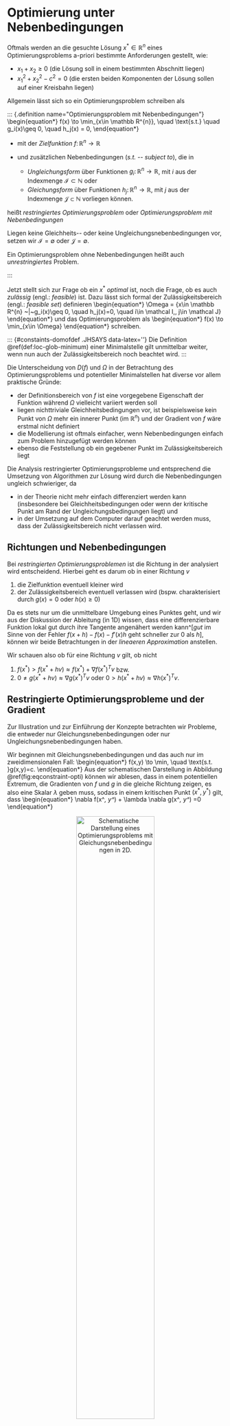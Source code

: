 # Optimierung unter Nebenbedingungen

Oftmals werden an die gesuchte L&ouml;sung $x^* \in \mathbb R^{n}$ eines Optimierungsproblems a-priori bestimmte Anforderungen gestellt, wie:

 * $x_1 + x_2 \geq 0$ (die L&ouml;sung soll in einem bestimmten Abschnitt liegen)
 * $x_1^2 + x_2^2 - c^2 = 0$ (die ersten beiden Komponenten der L&ouml;sung sollen auf einer Kreisbahn liegen)

Allgemein l&auml;sst sich so ein Optimierungsproblem schreiben als

::: {.definition name="Optimierungsproblem mit Nebenbedingungen"}
\begin{equation*}
f(x) \to \min_{x\in \mathbb R^{n}}, \quad \text{s.t.} \quad g_i(x)\geq 0, \quad h_j(x) = 0,
\end{equation*}

 * mit der *Zielfunktion* $f\colon \mathbb R^{n} \to \mathbb R^{}$
 * und zus&auml;tzlichen Nebenbedingungen (*s.t.* -- *subject to*), die in

   * *Ungleichungsform* &uuml;ber Funktionen $g_i\colon \mathbb R^{n} \to \mathbb R$, mit $i$ aus der Indexmenge $\mathcal I \subset \mathbb N$ oder
   * *Gleichungsform* &uuml;ber Funktionen $h_j\colon \mathbb R^{n} \to \mathbb R$, mit $j$ aus der Indexmenge $\mathcal J \subset \mathbb N$ 
   vorliegen k&ouml;nnen. 


hei&szlig;t *restringiertes Optimierungsproblem* oder *Optimierungsproblem mit Nebenbedingungen*

Liegen keine Gleichheits-- oder keine Ungleichungsnebenbedingungen vor, setzen wir $\mathcal I = \emptyset$ oder $\mathcal J = \emptyset$.

Ein Optimierungsproblem ohne Nebenbedingungen hei&szlig;t auch *unrestringiertes* Problem.

:::

Jetzt stellt sich zur Frage ob ein $x^*$ *optimal* ist, noch die Frage, ob es auch *zul&auml;ssig* (engl.: *feasible*) ist. Dazu l&auml;sst sich formal der Zul&auml;ssigkeitsbereich (engl.: *feasible set*) definieren
\begin{equation*}
\Omega = \{x\in \mathbb R^{n} ~|~g_i(x)\geq 0, \quad h_j(x)=0, \quad i\in \mathcal I,\, j\in \mathcal J\}
\end{equation*}
und das Optimierungsproblem als
\begin{equation*}
f(x) \to \min_{x\in \Omega}
\end{equation*}
schreiben.

::: {#constaints-domofdef .JHSAYS data-latex=''}
Die Definition \@ref(def:loc-glob-minimum) einer Minimalstelle gilt unmittelbar weiter, wenn nun auch der Zul&auml;ssigkeitsbereich noch beachtet wird.
:::

Die Unterscheidung von $D(f)$ und $\Omega$ in der Betrachtung des Optimierungsproblems und potentieller Minimalstellen hat diverse vor allem praktische Gr&uuml;nde:

 * der Definitionsbereich von $f$ ist eine vorgegebene Eigenschaft der Funktion w&auml;hrend $\Omega$ vielleicht variiert werden soll
 * liegen nichttriviale Gleichheitsbedingungen vor, ist beispielsweise kein Punkt von $\Omega$ mehr ein innerer Punkt (im $\mathbb R^{n}$) und der Gradient von $f$ w&auml;re erstmal nicht definiert
 * die Modellierung ist oftmals einfacher, wenn Nebenbedingungen einfach zum Problem hinzugef&uuml;gt werden k&ouml;nnen
 * ebenso die Feststellung ob ein gegebener Punkt im Zul&auml;ssigkeitsbereich liegt

Die Analysis restringierter Optimierungsprobleme und entsprechend die Umsetzung von Algorithmen zur L&ouml;sung wird durch die Nebenbedingungen ungleich schwieriger, da

 * in der Theorie nicht mehr einfach differenziert werden kann (insbesondere bei Gleichheitsbedingungen oder wenn der kritische Punkt am Rand der Ungleichungsbedingungen liegt) und
 * in der Umsetzung auf dem Computer darauf geachtet werden muss, dass der Zul&auml;ssigkeitsbereich nicht verlassen wird.

## Richtungen und Nebenbedingungen

Bei *restringierten Optimierungsproblemen* ist die Richtung in der analysiert wird entscheidend. Hierbei geht es darum ob in einer Richtung $v$

1. die Zielfunktion eventuell kleiner wird
2. der Zul&auml;ssigkeitsbereich eventuell verlassen wird (bspw. charakterisiert durch $g(x) = 0$ oder $h(x)\geq0$)

Da es stets nur um die unmittelbare Umgebung eines Punktes geht, und wir aus der Diskussion der Ableitung (in 1D) wissen, dass eine differenzierbare Funktion lokal gut durch ihre Tangente angen&auml;hert werden kann^[*gut* im Sinne von der Fehler $f(x+h)-f(x)-f'(x)h$ geht schneller zur $0$ als $h$], k&ouml;nnen wir beide Betrachtungen in der *lineaeren Approximation* anstellen.

Wir schauen also ob f&uuml;r eine Richtung $v$ gilt, ob nicht 

1. $f(x^*) > f(x^*+hv) \approx f(x^*) + \nabla f(x^*)^Tv$ bzw.
2. $0 \neq g(x^*+hv) \approx \nabla g(x^*)^Tv$ oder $0>h(x^*+hv) \approx \nabla h(x^*)^Tv$.

## Restringierte Optimierungsprobleme und der Gradient

Zur Illustration und zur Einf&uuml;hrung der Konzepte betrachten wir Probleme, die entweder nur Gleichungsnebenbedingungen oder nur Ungleichungsnebenbedingungen haben. 

Wir beginnen mit Gleichungsnebenbedingungen und das auch nur im zweidimensionalen Fall:
\begin{equation*}
f(x,y) \to \min, \quad \text{s.t. }g(x,y)=c.
\end{equation*}
Aus der schematischen Darstellung in Abbildung \@ref(fig:eqconstraint-opti) k&ouml;nnen wir ablesen, dass in einem potentiellen Extremum, die Gradienten von $f$ und $g$ in die gleiche Richtung zeigen, es also eine Skalar $\lambda$ geben muss, sodass in einem kritischen Punkt $(x^*, y^*)$ gilt, dass
\begin{equation*}
\nabla f(x^*, y^*) + \lambda \nabla g(x^*, y^*) =0
\end{equation*}

<div class="figure" style="text-align: center">
<img src="bilder/08-LagrangeMultipliers2D.png" alt="Schematische Darstellung eines Optimierungsproblems mit Gleichungsnebenbedingungen in 2D." width="60%" />
<p class="caption">(\#fig:eqconstraint-opti)Schematische Darstellung eines Optimierungsproblems mit Gleichungsnebenbedingungen in 2D.</p>
</div>

Wir k&ouml;nnten also versuchen, eine L&ouml;sung $(x,y,\lambda)$ f&uuml;r das Gleichungssystem
\begin{equation}
\begin{split}
\nabla f(x, y) + \lambda \nabla g(x, y) &=0 \\
g(x,y) &= c
\end{split}
(\#eq:kkt-sc)
\end{equation}
zu finden.

::: {#lagrange-KKT .JHSAYS data-latex=''}
Dieses Gleichungssystem ist ein Spezialfall der *Karush-Kuhn-Tucker* Bedingungen, die ein notwendiges Kriterium f&uuml;r einen optimalen Punkt darstellen. Das involvierte $\lambda$ wird *Lagrange Multiplikator* genannt.
:::

Dass an einem potentiellen Minimum gelten muss, dass $\nabla f(x^*) = -\lambda \nabla g(x^*)$ haben wir anhand einer Zeichnung im 2D Fall festgestellt. 

F&uuml;r $x\in \mathbb R^{n}$ und einer Gleichungsnebenbedingung $g$, ist die Argumentation wie folgt.

::: {#not-para-not-min .lemma}
Sei $x^*\in \mathbb R^{n}$ mit $g(x^*)=0$ so, dass $\nabla f$ und $\nabla g$ **nicht** parallel sind. Dann gilt f&uuml;r die Richtung
\begin{equation*}
v := -\biggl (I-\frac{1}{\|\nabla g(x^*)\|^2}\nabla g(x^*)g(x^*)^T \biggr )\nabla f(x^*)
\end{equation*}
dass $\nabla g(x^*)^Tv=0$ und $\nabla f(x^*)^Tv<0$ ist.
:::

Lemma \@ref(lem:not-para-not-min) sagt, dass es im skizzierten Fall also eine Richtung gibt, in der (in erster Ableitung) die Funktion $f$ minimiert werden kann ohne den Zul&auml;ssigkeitsbereich zu verlassen.

## Linear Quadratische Probleme

Ist die Zielfunktion als quadratische Funktion
\begin{equation*}
f(x) = x^T Q x + c^Tx 
\end{equation*}
gegeben mit $Q\in \mathbb R^{n\times n}$ und $c\in \mathbb R^{n}$ und sind die Nebenbedingungen linear gegeben als
\begin{equation*}
Ax \geq b
\end{equation*}
mit $A\in \mathbb R^{m\times n}$, $b\in \mathbb R^{m}$ und mit $Ax \geq b$ bedeuten soll, dass **alle Eintr&auml;ge** des Vektors $Ax-b$ kleiner oder gleich $0$ sind, dann sprechen wir von einem (linearen) quadratischen Optimierungsproblem.

Hier m&uuml;ssen Gleichheitsbedingungen nicht explizit angef&uuml;hrt werden, da sie durch Ungleichungsbedingungen ausgedr&uuml;ckt werden k&ouml;nnen (vgl. $x=0$ gdw. $x\geq0$ und $-x\geq 0$).

Sind allerdings alle Bedingungen letztlich Gleichheitsbedingungen, liegt also das Problem als
\begin{equation*}
x^T Q x + c^Tx  \to \min_{x\in \mathbb R^{n}} \quad \text{s.t. }Ax=b
\end{equation*}
vor, dann sind die notwendigen Optimalit&auml;tsbedingungen durch
\begin{equation*}
\begin{bmatrix}
Q+Q^T & A^T \\
A & 0
\end{bmatrix}
=
\begin{bmatrix}
-c \\ b
\end{bmatrix}.
\end{equation*}

Aus der Betrachtung dieser Optimalit&auml;tsbedingungen k&ouml;nnen wir folgern, dass, wenn $Q$ symmetrisch ist und positiv definit, 
sowie alle Zeilen von $A$ linear unabh&auml;ngig sind, dass dann das Optimierungsproblem eine eindeutige L&ouml;sung hat, die durch die Optimalit&auml;tsbedingungen eindeutig charakterisiert ist.

## Sequential Quadratic Programming

Aus der Beobachtung, dass wir LQP Probleme direkt mit $Q$ symmetrisch positiv definit direkt l&ouml;sen k&ouml;nnen und dass wir f&uuml;r kleine Abweichungen $\xi$ von einem gebenen Punkt $x$ multivariable Funktionen &uuml;ber quadratische (f&uuml;r unser $f$) und lineare Approximationen (f&uuml;r unsere $g_i$) gut ann&auml;hern k&ouml;nnen:
\begin{equation*}
f(x^*) = f(x+\xi) = f(x) + \nabla f(x)^T \xi + \xi^TH_f(x) \xi + \mathcal o(\| \xi \| ^2 )
\end{equation*}
und
\begin{equation*}
g_i(x^*) = g_i(x+\xi) = g_i(\xi) + \nabla g_i(\xi)^T h + \mathcal o(\| \xi \|), \quad i \in \mathcal I,
\end{equation*}
ergibt sich das folgende iterative Verfahren genannt *Sequential Linear Programming* (SQP):

Beginnend von einem N&auml;herungswert $x^k$

1. Berechne $d^k$ aus der Minimierung von^[Die korrekte quadratische Approximation von $f$ w&uuml;rde noch den Term $f(x^k)$ enthalten. Dieser kann aber einfach weggelassen werden bei der Suche der Minimalstelle.]
  \begin{align*}
   \tilde f(x^k+d):= \nabla f(x^k)^T d + d^TH_f(x^k) d \to \min_{d\in \mathbb R^{n}}, \\\quad \text{unter der Nebenbedingung} \\ g_i^k(d):=g_(x^k)+\nabla g_i(x^k)d = 0 \quad i \in \mathcal I
  \end{align*}
2. ein Update $x^{k+1}=x^k+d^k$.

Es ist also in jeder Iteration ein linear quadratisches Optimierungsproblem 
\begin{equation*}
x^T Q_k x + c_k^Tx  \to \min_{x\in \mathbb R^{n}} \quad \text{s.t. }A_kx=b_k
\end{equation*}
zu l&ouml;sen, wobei (in der obigen Notation mit $Q$, $c$, $A$ und $b$) gilt dass
\begin{equation*}
Q_k=H_f(x^k), \quad c_k=\nabla f(x_k)
\end{equation*}
und
\begin{equation*}
A_k = 
\begin{bmatrix}
\nabla g_i(x_k)^T
\end{bmatrix}_{i \in \mathcal I} \in \mathbb R^{|\mathcal I| \times n},
\quad 
b_k = -
\begin{bmatrix}
g_i(x_k) 
\end{bmatrix}_{i \in \mathcal I}\in \mathbb R^{|\mathcal I|}.
\end{equation*}

::: {#rem-conv-hesse .JHSAYS data-latex=''}
Ist die Funktion $f$ konvex und zweimal stetig differenzierbar (in einer Umgebung von $x_k$), dann ist die Hesse-matrix $H_f(x_k)$ positiv definit und das LQP hat eine eindeutige L&ouml;sung $x_{k+1}$.
:::

## Aufgaben

### KKT f&uuml;r LQP (T)

Verifizieren Sie, dass die notwendigen Optimalit&auml;tsbedingungen f&uuml;r das LQP Problem mit Gleichungsnebenbedingungen (mit $m=1$) genau der Optimalit&auml;sbedingung aus Gleichung \@ref(eq:kkt-sc) entspricht. **Hinweis**: Mit der Definition der *totalen Ableitung* und der Relation zum Gradienten f&uuml;r reellwertige multivariable Funktionen (vgl. die Vorlesung *Mathe f&uuml;r DS2* vom 6. Juli) ist eine Darstellung der Gradienten $\nabla f(x)$ und $\nabla g(x)$ direkt herleitbar.

### Nicht parallele Gradienten (T)

Verifizieren sie die Aussage aus Lemma \@ref(lem:not-para-not-min).

### Hauptkomponente aus SQP (T+P)

Skizzieren sie das Optimierungsproblems, das die **letzte** Hauptkomponentenrichtung definiert (also die Richtung mit minimaler Varianz) eines zentrierten Datensatzes definiert (analog dazu, wie in Abschnitt \@ref(sec-pca-maximierung) eingef&uuml;hrt). (T)

Skizzieren einen SQP-Schritt zur L&ouml;sung dieses Problems. (T)

Implementieren sie die SQP Iteration zur Berechnung der letzten Hauptkomponentenrichtung f&uuml;r die Pinguin Daten. Berechnen Sie die Abweichung zur *exakten* (mit der SVD berechneten) L&ouml;sung und geben sie ihn in jedem Schritt beispielsweise den Winkel zwischen dem Iteranten und der exakten Loesung berechnen. **Hinweis**: Nur die Norm der Differenz k&ouml;nnte irritieren, weil das Vorzeichen der Richtungen nicht festgelegt ist.

```py
import json
import numpy as np

with open('penguin-data.json', 'r') as f:
    datadict = json.load(f)

data = np.array(datadict['data'])

# center the data
X = data - data.mean(axis=0)
XtX = X.T @ X  # for later use

U, S, Vh = np.linalg.svd(X)

pcfour = Vh[-1:, :].T  # die "letzte" Hauptrichtung
nrmpcf = np.linalg.norm(pcfour)  # brauchen wir um den Winkel zu berechnen

xk = np.zeros((4, 1))  # Startvektor
xk[0] = 1
arccosalpha = xk.T @ pcfour / (np.linalg.norm(xk)*nrmpcf)
print(f'Iteration: {0} -- `arccos(sol, xk)` {arccosalpha}')


def solve_sadpoint_sys_x(Q=None, A=None, fone=None, ftwo=None):
    ''' Loesung des Sattelpunktprobles

    | Q  A.T | . | x |    | f1 |
    | A   0  |   | l |  = | f2 |

    Notes:
    -----

    Es wird nur `x` zurueckgegeben

    '''
    m = A.shape[0]
    lineone = [Q, A.T]
    linetwo = [A, np.zeros((m, m))]
    sdptmat = np.vstack([np.hstack(lineone),
                         np.hstack(linetwo)])
    rhs = np.vstack([fone, ftwo])
    xl = np.linalg.solve(sdptmat, rhs)
    return xl[:-m]  # return only the `x-part`


for kkk in range(1, 11):
    # ...
    # die SQP Iteration
    # ...
    xk = xk + solve_sadpoint_sys_x()

    arccosalpha = xk.T @ pcfour / (np.linalg.norm(xk)*nrmpcf)
    print(f'Iteration: {kkk} -- `arccos(sol, xk)` {arccosalpha}')
```
